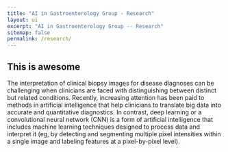 ```yaml
---
title: "AI in Gastroenterology Group - Research"
layout: ui
excerpt: "AI in Gastroenterology Group -- Research"
sitemap: false
permalink: /research/
---
```


## This is awesome
The interpretation of clinical biopsy images for disease diagnoses can be challenging when clinicians are faced
with distinguishing between distinct but related conditions. Recently, increasing attention has been paid to methods
in artificial intelligence that help clinicians to translate big data into accurate and quantitative diagnostics. In
contrast, deep learning or a convolutional neural network (CNN) is a form of artificial intelligence that includes
machine learning techniques designed to process data and interpret it (eg, by detecting and segmenting multiple
pixel intensities within a single image and labeling features at a pixel-by-pixel level).